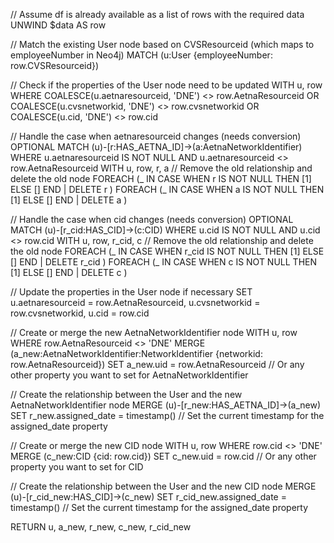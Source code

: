// Assume df is already available as a list of rows with the required data
UNWIND $data AS row

// Match the existing User node based on CVSResourceid (which maps to employeeNumber in Neo4j)
MATCH (u:User {employeeNumber: row.CVSResourceid})

// Check if the properties of the User node need to be updated
WITH u, row
WHERE COALESCE(u.aetnaresourceid, 'DNE') <> row.AetnaResourceid
    OR COALESCE(u.cvsnetworkid, 'DNE') <> row.cvsnetworkid
    OR COALESCE(u.cid, 'DNE') <> row.cid

// Handle the case when aetnaresourceid changes (needs conversion)
OPTIONAL MATCH (u)-[r:HAS_AETNA_ID]->(a:AetnaNetworkIdentifier)
WHERE u.aetnaresourceid IS NOT NULL AND u.aetnaresourceid <> row.AetnaResourceid
WITH u, row, r, a
// Remove the old relationship and delete the old node
FOREACH (_ IN CASE WHEN r IS NOT NULL THEN [1] ELSE [] END |
    DELETE r
)
FOREACH (_ IN CASE WHEN a IS NOT NULL THEN [1] ELSE [] END |
    DELETE a
)

// Handle the case when cid changes (needs conversion)
OPTIONAL MATCH (u)-[r_cid:HAS_CID]->(c:CID)
WHERE u.cid IS NOT NULL AND u.cid <> row.cid
WITH u, row, r_cid, c
// Remove the old relationship and delete the old node
FOREACH (_ IN CASE WHEN r_cid IS NOT NULL THEN [1] ELSE [] END |
    DELETE r_cid
)
FOREACH (_ IN CASE WHEN c IS NOT NULL THEN [1] ELSE [] END |
    DELETE c
)

// Update the properties in the User node if necessary
SET u.aetnaresourceid = row.AetnaResourceid,
    u.cvsnetworkid = row.cvsnetworkid,
    u.cid = row.cid

// Create or merge the new AetnaNetworkIdentifier node
WITH u, row
WHERE row.AetnaResourceid <> 'DNE'
MERGE (a_new:AetnaNetworkIdentifier:NetworkIdentifier {networkid: row.AetnaResourceid})
SET a_new.uid = row.AetnaResourceid  // Or any other property you want to set for AetnaNetworkIdentifier

// Create the relationship between the User and the new AetnaNetworkIdentifier node
MERGE (u)-[r_new:HAS_AETNA_ID]->(a_new)
SET r_new.assigned_date = timestamp()  // Set the current timestamp for the assigned_date property

// Create or merge the new CID node
WITH u, row
WHERE row.cid <> 'DNE'
MERGE (c_new:CID {cid: row.cid})
SET c_new.uid = row.cid  // Or any other property you want to set for CID

// Create the relationship between the User and the new CID node
MERGE (u)-[r_cid_new:HAS_CID]->(c_new)
SET r_cid_new.assigned_date = timestamp()  // Set the current timestamp for the assigned_date property

RETURN u, a_new, r_new, c_new, r_cid_new
